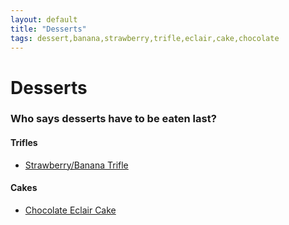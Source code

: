 ```yaml
---
layout: default
title: "Desserts"
tags: dessert,banana,strawberry,trifle,eclair,cake,chocolate
---
```

# Desserts

### Who says desserts have to be eaten last?

#### Trifles
* [Strawberry/Banana Trifle]({{site.github.url}}/Desserts/StrawberryBananaTrifle/index.html)

#### Cakes
* [Chocolate Eclair Cake]({{site.github.url}}/Desserts/ChocolateEclairCake/index.html)

